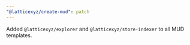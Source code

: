 ```yaml
---
"@latticexyz/create-mud": patch
---
```


Added `@latticexyz/explorer` and `@latticexyz/store-indexer` to all MUD templates.
